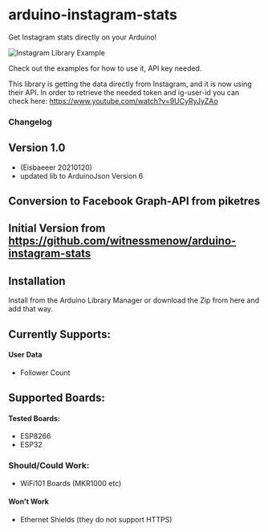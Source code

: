 # arduino-instagram-stats

Get Instagram stats directly on your Arduino!

![Instagram Library Example](https://i.imgur.com/wIsAlh5.png)

Check out the examples for how to use it, API key needed.

This library is getting the data directly from Instagram, and it is now using their API.
In order to retrieve the needed token and ig-user-id you can check here: https://www.youtube.com/watch?v=9UCyRyJyZAo

### Changelog
## Version 1.0
+ (Eisbaeeer 20210120)
+ updated lib to ArduinoJson Version 6

## Conversion to Facebook Graph-API from piketres

## Initial Version from https://github.com/witnessmenow/arduino-instagram-stats



## Installation

Install from the Arduino Library Manager or download the Zip from here and add that way.

## Currently Supports:

#### User Data
- Follower Count

## Supported Boards:

#### Tested Boards:
- ESP8266
- ESP32

### Should/Could Work:
- WiFi101 Boards (MKR1000 etc)

#### Won't Work
- Ethernet Shields (they do not support HTTPS)
